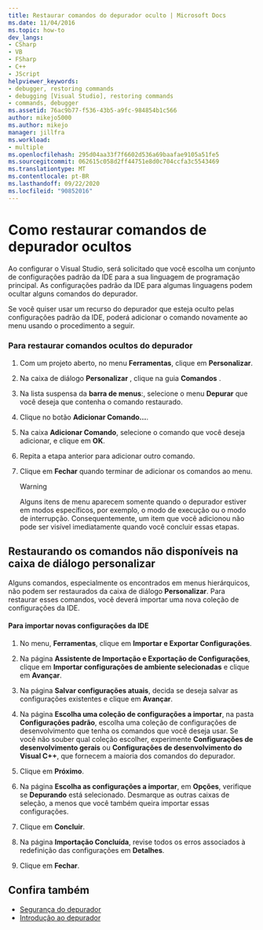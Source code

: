 ```yaml
---
title: Restaurar comandos do depurador oculto | Microsoft Docs
ms.date: 11/04/2016
ms.topic: how-to
dev_langs:
- CSharp
- VB
- FSharp
- C++
- JScript
helpviewer_keywords:
- debugger, restoring commands
- debugging [Visual Studio], restoring commands
- commands, debugger
ms.assetid: 76ac9b77-f536-43b5-a9fc-984854b1c566
author: mikejo5000
ms.author: mikejo
manager: jillfra
ms.workload:
- multiple
ms.openlocfilehash: 295d04aa33f7f6602d536a69baafae9105a51fe5
ms.sourcegitcommit: 062615c058d2ff44751e8d0c704ccfa3c5543469
ms.translationtype: MT
ms.contentlocale: pt-BR
ms.lasthandoff: 09/22/2020
ms.locfileid: "90852016"
---
```

# <a name="how-to-restore-hidden-debugger-commands"></a>Como restaurar comandos de depurador ocultos
Ao configurar o Visual Studio, será solicitado que você escolha um conjunto de configurações padrão da IDE para a sua linguagem de programação principal. As configurações padrão da IDE para algumas linguagens podem ocultar alguns comandos do depurador.

 Se você quiser usar um recurso do depurador que esteja oculto pelas configurações padrão da IDE, poderá adicionar o comando novamente ao menu usando o procedimento a seguir.

### <a name="to-restore-hidden-debugger-commands"></a>Para restaurar comandos ocultos do depurador

1. Com um projeto aberto, no menu **Ferramentas**, clique em **Personalizar**.

2. Na caixa de diálogo **Personalizar** , clique na guia **Comandos** .

3. Na lista suspensa da **barra de menus**:, selecione o menu **Depurar** que você deseja que contenha o comando restaurado.

4. Clique no botão **Adicionar Comando...**.

5. Na caixa **Adicionar Comando**, selecione o comando que você deseja adicionar, e clique em **OK**.

6. Repita a etapa anterior para adicionar outro comando.

7. Clique em **Fechar** quando terminar de adicionar os comandos ao menu.

    > [!WARNING]
    > Alguns itens de menu aparecem somente quando o depurador estiver em modos específicos, por exemplo, o modo de execução ou o modo de interrupção. Consequentemente, um item que você adicionou não pode ser visível imediatamente quando você concluir essas etapas.

## <a name="restoring-commands-not-available-from-the-customize-dialog-box"></a>Restaurando os comandos não disponíveis na caixa de diálogo personalizar
 Alguns comandos, especialmente os encontrados em menus hierárquicos, não podem ser restaurados da caixa de diálogo **Personalizar**. Para restaurar esses comandos, você deverá importar uma nova coleção de configurações da IDE.

#### <a name="to-import-new-ide-settings"></a>Para importar novas configurações da IDE

1. No menu, **Ferramentas**, clique em **Importar e Exportar Configurações**.

2. Na página **Assistente de Importação e Exportação de Configurações**, clique em **Importar configurações de ambiente selecionadas** e clique em **Avançar**.

3. Na página **Salvar configurações atuais**, decida se deseja salvar as configurações existentes e clique em **Avançar**.

4. Na página **Escolha uma coleção de configurações a importar**, na pasta **Configurações padrão**, escolha uma coleção de configurações de desenvolvimento que tenha os comandos que você deseja usar. Se você não souber qual coleção escolher, experimente **Configurações de desenvolvimento gerais** ou **Configurações de desenvolvimento do Visual C++**, que fornecem a maioria dos comandos do depurador.

5. Clique em **Próximo**.

6. Na página **Escolha as configurações a importar**, em **Opções**, verifique se **Depurando** está selecionado. Desmarque as outras caixas de seleção, a menos que você também queira importar essas configurações.

7. Clique em **Concluir**.

8. Na página **Importação Concluída**, revise todos os erros associados à redefinição das configurações em **Detalhes**.

9. Clique em **Fechar**.

## <a name="see-also"></a>Confira também
- [Segurança do depurador](../debugger/debugger-security.md)
- [Introdução ao depurador](../debugger/debugger-feature-tour.md)